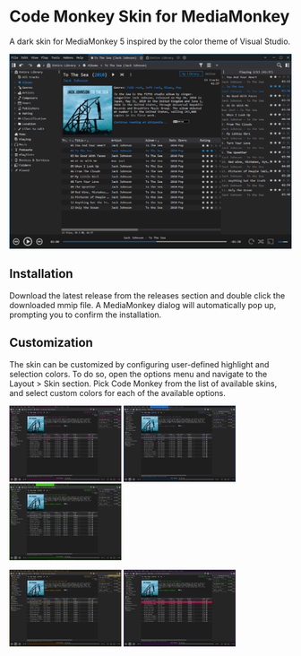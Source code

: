 # Code Monkey Skin for MediaMonkey
A dark skin for MediaMonkey 5 inspired by the color theme of Visual Studio.

![](images/preview-mainwindow.png)

## Installation
Download the latest release from the releases section and double click the downloaded mmip file. A MediaMonkey dialog will automatically pop up, prompting you to confirm the installation.

## Customization
The skin can be customized by configuring user-defined highlight and selection colors. To do so, open the options menu and navigate to the Layout > Skin section. Pick Code Monkey from the list of available skins, and select custom colors for each of the available options.

<p float="left">
  <img src="images/custom_colors01.png" width="200" />
  <img src="images/custom_colors02.png" width="200" /> 
  <img src="images/custom_colors03.png" width="200" /> 
</p>
<p float="left">
  <img src="images/custom_colors04.png" width="200" /> 
  <img src="images/custom_colors05.png" width="200" /> 
</p>
